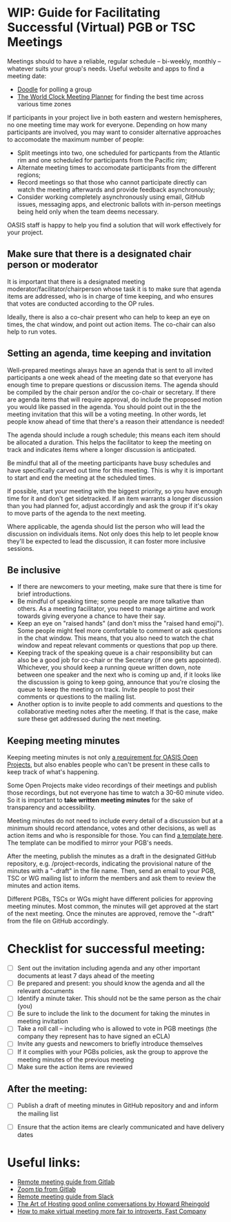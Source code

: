 # WIP: Guide for Facilitating Successful (Virtual) PGB or TSC Meetings

Meetings should to have a reliable, regular schedule – bi-weekly, monthly – whatever suits your group's needs. Useful website and apps to find a meeting date:
- [Doodle](https://doodle.com/) for polling a group
- [The World Clock Meeting Planner](https://www.timeanddate.com/worldclock/meetingtime.html) for finding the best time across various time zones

If participants in your project live in both eastern and western hemispheres, no one meeting time may work for everyone. Depending on how many participants are involved, you may want to consider alternative approaches to accomodate the maximum number of people: 

- Split meetings into two, one scheduled for particpants from the Atlantic rim and one scheduled for participants from the Pacific rim; 
- Alternate meeting times to accomodate participants from the different regions; 
- Record meetings so that those who cannot participate directly can watch the meeting afterwards and provide feedback asynchronously; 
- Consider working completely asynchronously using email, GitHub issues, messaging apps, and electronic ballots with in-person meetings being held only when the team deems necessary.

OASIS staff is happy to help you find a solution that will work effectively for your project. 


<!-- ## Tools
- Zoom
- Teams
- Webex
- Google Meet
- Slack
## do we want this in here or not? -->

## Make sure that there is a designated chair person or moderator
It is important that there is a designated meeting moderator/facilitator/chairperson whose task it is to make sure that agenda items are addressed, who is in charge of time keeping, and who ensures that votes are conducted according to the OP rules.

Ideally, there is also a co-chair present who can help to keep an eye on times, the chat window, and point out action items. The co-chair can also help to run votes.

## Setting an agenda, time keeping and invitation
Well-prepared meetings always have an agenda that is sent to all invited participants a one week ahead of the meeting date so that everyone has enough time to prepare questions or discussion items. The agenda should be compiled by the chair person and/or the co-chair or secretary. If there are agenda items that will require approval, do include the proposed motion you would like passed in the agenda. You should point out in the the meeting invitation that this will be a voting meeting. In other words, let people know ahead of time that there's a reason their attendance is needed!

The agenda should include a rough schedule; this means each item should be allocated a duration. This helps the facilitator to keep the meeting on track and indicates items where a longer discussion is anticipated.

Be mindful that all of the meeting participants have busy schedules and have specifically carved out time for this meeting. This is why it is important to start and end the meeting at the scheduled times.

If possible, start your meeting with the biggest priority, so you have enough time for it and don't get sidetracked. If an item warrants a longer discussion than you had planned for, adjust accordingly and ask the group if it's okay to move parts of the agenda to the next meeting.

Where applicable, the agenda should list the person who will lead the discussion on individuals items. Not only does this help to let people know they'll be expected to lead the discussion, it can foster more inclusive sessions.


## Be inclusive
* If there are newcomers to your meeting, make sure that there is time for brief introductions.
* Be mindful of speaking time; some people are more talkative than others. As a meeting facilitator, you need to manage airtime and work towards giving everyone a chance to have their say.
* Keep an eye on "raised hands" (and don't miss the "raised hand emoji"). Some people might feel more comfortable to comment or ask questions in the chat window. This means, that you also need to watch the chat window and repeat relevant comments or questions that pop up there.
* Keeping track of the speaking queue is a chair responsibility but can also be a good job for co-chair or the Secretary (if one gets appointed). Whichever, you should keep a running queue written down, note between one speaker and the next who is coming up and, if it looks like the discussion is going to keep going, announce that you're closing the queue to keep the meeting on track. Invite people to post their comments or questions to the mailing list.
* Another option is to invite people to add comments and questions to the collaborative meeting notes after the meeting. If that is the case, make sure these get addressed during the next meeting.

## Keeping meeting minutes
Keeping meeting minutes is not only [a requirement for OASIS Open Projects](https://www.oasis-open.org/policies-guidelines/open-projects-process/#visibility-archival-permanence), but also enables people who can't be present in these calls to keep track of what's happening.

Some Open Projects make video recordings of their meetings and publish those recordings, but not everyone has time to watch a 30-60 minute video. So it is important to **take written meeting minutes** for the sake of transparency and accessibility.

Meeting minutes do not need to include every detail of a discussion but at a minimum should record attendance, votes and other decisions, as well as action items and who is responsible for those. You can find [a template here](../templates/meeting-minutes-template.md). The template can be modified to mirror your PGB's needs.

After the meeting, publish the minutes as a draft in the designated GitHub repository, e.g. /project-records, indicating the provisional nature of the minutes with a "-draft" in the file name. Then, send an email to your PGB, TSC or WG mailing list to inform the members and ask them to review the minutes and action items.

Different PGBs, TSCs or WGs might have different policies for approving meeting minutes. Most common, the minutes will get approved at the start of the next meeting. Once the minutes are approved, remove the "-draft" from the file on GitHub accordingly.


# Checklist for successful meeting:
- [ ] Sent out the invitation including agenda and any other important documents at least 7 days ahead of the meeting
- [ ] Be prepared and present: you should know the agenda and all the relevant documents
- [ ] Identify a minute taker. This should not be the same person as the chair (you)
- [ ] Be sure to include the link to the document for taking the minutes in meeting invitation
- [ ] Take a roll call – including who is allowed to vote in PGB meetings (the company they represent has to have signed an eCLA)
- [ ] Invite any guests and newcomers to briefly introduce themselves
- [ ] If it complies with your PGBs policies, ask the group to approve the meeting minutes of the previous meeting
- [ ] Make sure the action items are reviewed

## After the meeting:
- [ ] Publish a draft of meeting minutes in GitHub repository and and inform the mailing list
- [ ] Ensure that the action items are clearly communicated and have delivery dates


# Useful links:
* [Remote meeting guide from Gitlab](https://about.gitlab.com/company/culture/all-remote/meetings/#how-do-you-do-all-remote-meetings-right)
* [Zoom tip from Gitlab](https://about.gitlab.com/handbook/tools-and-tips/zoom/)
* [Remote meeting guide from Slack](https://slack.com/intl/en-de/blog/collaboration/ultimate-guide-remote-meetings)
* [The Art of Hosting good online conversations by Howard Rheingold](https://medium.com/@hrheingold/the-art-of-hosting-good-online-conversations-38c6d06642d0)
* [How to make virtual meeting more fair to introverts, Fast Company](https://www.fastcompany.com/90608039/how-to-make-your-virtual-meetings-more-fair-to-introverts)
